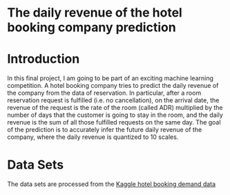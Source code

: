 # The daily revenue of the hotel booking company prediction

# Introduction
In this final project, I am going to be part of an exciting machine learning competition. A hotel booking company tries to predict the daily revenue of the company from the data of reservation. In particular, after a room reservation request is fulfilled (i.e. no cancellation), on the arrival date, the revenue of the request is the rate of the room (called ADR) multiplied by the number of days that the customer is going to stay in the room, and the daily revenue is the sum of all those fulfilled requests on the same day. The goal of the prediction is to accurately infer the future daily revenue of the company, where the daily revenue is quantized to 10 scales.

# Data Sets
The data sets are processed from the [Kaggle hotel booking demand data](https://www.kaggle.com/jessemostipak/hotel-booking-demand)
